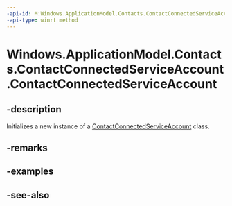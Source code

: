 ```yaml
---
-api-id: M:Windows.ApplicationModel.Contacts.ContactConnectedServiceAccount.#ctor
-api-type: winrt method
---
```


<!-- Method syntax
public ContactConnectedServiceAccount()
-->

# Windows.ApplicationModel.Contacts.ContactConnectedServiceAccount.ContactConnectedServiceAccount

## -description
Initializes a new instance of a [ContactConnectedServiceAccount](contactconnectedserviceaccount.md) class.

## -remarks

## -examples

## -see-also
